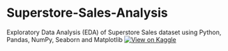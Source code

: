 # Superstore-Sales-Analysis
Exploratory Data Analysis (EDA) of Superstore Sales dataset using Python, Pandas, NumPy, Seaborn and Matplotlib
[![View on Kaggle](https://img.shields.io/badge/Kaggle-View%20Notebook-blue?logo=kaggle)](https://www.kaggle.com/code/gurmeet788/notebookc61058ff08/edit)

